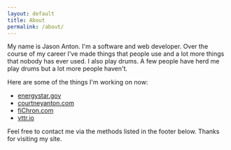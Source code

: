 ```yaml
---
layout: default
title: About
permalink: /about/
---
```

My name is Jason Anton.  I'm a software and web developer.  Over the course of my career I've made things that people use and a lot more things that nobody has ever used.  I also play drums.  A few people have herd me play drums but a lot more people haven't.

Here are some of the things I'm working on now:

*  [energystar.gov](http://www.energystar.gov "Energystar")
*  [courtneyanton.com](http://courtneyanton.com "Courtney Anton Photography")
*  [fiChron.com](http://fichron.com "Fictional Chronology")
*  [vttr.io](http://vttr.io "Vttr")

Feel free to contact me via the methods listed in the footer below.  Thanks for visiting my site.  
